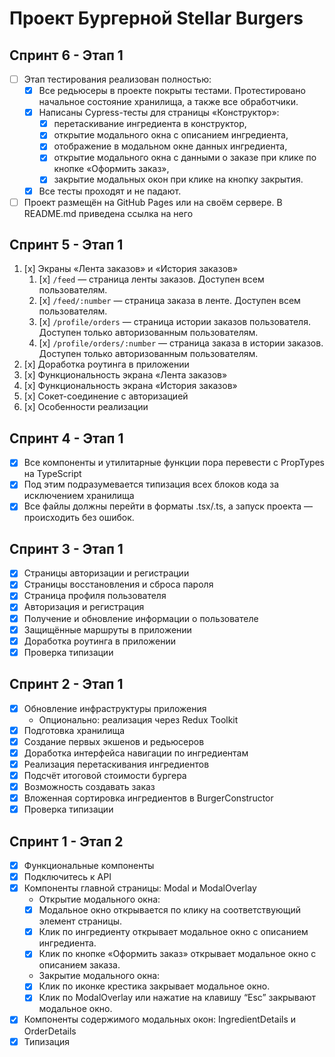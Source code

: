 # Проект Бургерной Stellar Burgers

## Спринт 6 - Этап 1

- [ ] Этап тестирования реализован полностью:
    - [x] Все редьюсеры в проекте покрыты тестами. Протестировано начальное состояние хранилища, а также все обработчики.
    - [x] Написаны Cypress-тесты для страницы «Конструктор»:
        - [x] перетаскивание ингредиента в конструктор,
        - [x] открытие модального окна с описанием ингредиента,
        - [x] отображение в модальном окне данных ингредиента,
        - [x] открытие модального окна с данными о заказе при клике по кнопке «Оформить заказ»,
        - [x] закрытие модальных окон при клике на кнопку закрытия.
    - [x] Все тесты проходят и не падают.
- [ ] Проект размещён на GitHub Pages или на своём сервере. В README.md приведена ссылка на него

## Спринт 5 - Этап 1

1. [x] Экраны «Лента заказов» и «История заказов»
    1. [x] `/feed` — страница ленты заказов. Доступен всем пользователям.
    2. [x] `/feed/:number` — страница заказа в ленте. Доступен всем пользователям.
    3. [x] `/profile/orders` — страница истории заказов пользователя. Доступен только авторизованным пользователям.
    4. [x] `/profile/orders/:number` — страница заказа в истории заказов. Доступен только авторизованным пользователям.
2. [x] Доработка роутинга в приложении
3. [x] Функциональность экрана «Лента заказов»
4. [x] Функциональность экрана «История заказов»
5. [x] Сокет-соединение с авторизацией
6. [x] Особенности реализации

## Спринт 4 - Этап 1

- [x] Все компоненты и утилитарные функции пора перевести с PropTypes на TypeScript
- [x] Под этим подразумевается типизация всех блоков кода за исключением хранилища
- [x] Все файлы должны перейти в форматы .tsx/.ts, а запуск проекта — происходить без ошибок.

## Спринт 3 - Этап 1

- [x] Страницы авторизации и регистрации
- [x] Страницы восстановления и сброса пароля
- [x] Страница профиля пользователя
- [x] Авторизация и регистрация
- [x] Получение и обновление информации о пользователе
- [x] Защищённые маршруты в приложении
- [x] Доработка роутинга в приложении
- [x] Проверка типизации

## Спринт 2 - Этап 1

- [x] Обновление инфраструктуры приложения
    - Опционально: реализация через Redux Toolkit
- [x] Подготовка хранилища
- [x] Создание первых экшенов и редьюсеров
- [x] Доработка интерфейса навигации по ингредиентам
- [x] Реализация перетаскивания ингредиентов
- [x] Подсчёт итоговой стоимости бургера
- [x] Возможность создавать заказ
- [x] Вложенная сортировка ингредиентов в BurgerConstructor
- [x] Проверка типизации

## Спринт 1 - Этап 2

-   [x] Функциональные компоненты
-   [x] Подключитесь к API
-   [x] Компоненты главной страницы: Modal и ModalOverlay
    - Открытие модального окна:
    -   [x] Модальное окно открывается по клику на соответствующий элемент страницы.
    -   [x] Клик по ингредиенту открывает модальное окно с описанием ингредиента.
    -   [x] Клик по кнопке «Оформить заказ» открывает модальное окно с описанием заказа.
    - Закрытие модального окна:
    -   [x] Клик по иконке крестика закрывает модальное окно.
    -   [x] Клик по ModalOverlay или нажатие на клавишу “Esc” закрывают модальное окно.
-   [x] Компоненты содержимого модальных окон: IngredientDetails и OrderDetails
-   [x] Типизация
